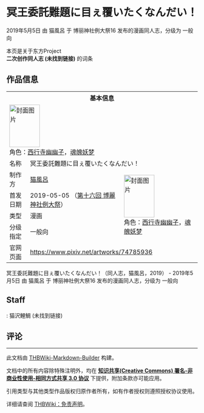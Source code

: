 # 冥王委託難題に目ぇ覆いたくなんだい！

<!-- source html: G:\repos\THBWiki-Markdown-Builder\THBWikiMarkdown\Temp\main\e\e7\ns0%3A%E5%86%A5%E7%8E%8B%E5%A7%94%E8%A8%97%E9%9B%A3%E9%A1%8C%E3%81%AB%E7%9B%AE%E3%81%87%E8%A6%86%E3%81%84%E3%81%9F%E3%81%8F%E3%81%AA%E3%82%93%E3%81%A0%E3%81%84%EF%BC%81.html -->

2019年5月5日 由 猫風呂 于 博丽神社例大祭16 发布的漫画同人志，分级为 一般向

本页是关于东方Project  
 **二次创作同人志 (未找到链接)** 的词条
## 作品信息

<table><tbody><tr><th colspan="3">基本信息</th></tr><tr><td class="cover-artwork-mobile" colspan="2"><a href="./文件-冥王委託難題に目ぇ覆いたくなんだい！封面.jpg.md" class="image" title="封面图片"><img alt="封面图片" src="https://upload.thwiki.cc/thumb/2/2a/%E5%86%A5%E7%8E%8B%E5%A7%94%E8%A8%97%E9%9B%A3%E9%A1%8C%E3%81%AB%E7%9B%AE%E3%81%87%E8%A6%86%E3%81%84%E3%81%9F%E3%81%8F%E3%81%AA%E3%82%93%E3%81%A0%E3%81%84%EF%BC%81%E5%B0%81%E9%9D%A2.jpg/80px-%E5%86%A5%E7%8E%8B%E5%A7%94%E8%A8%97%E9%9B%A3%E9%A1%8C%E3%81%AB%E7%9B%AE%E3%81%87%E8%A6%86%E3%81%84%E3%81%9F%E3%81%8F%E3%81%AA%E3%82%93%E3%81%A0%E3%81%84%EF%BC%81%E5%B0%81%E9%9D%A2.jpg" decoding="async" loading="lazy" width="80" height="112" srcset="https://upload.thwiki.cc/thumb/2/2a/%E5%86%A5%E7%8E%8B%E5%A7%94%E8%A8%97%E9%9B%A3%E9%A1%8C%E3%81%AB%E7%9B%AE%E3%81%87%E8%A6%86%E3%81%84%E3%81%9F%E3%81%8F%E3%81%AA%E3%82%93%E3%81%A0%E3%81%84%EF%BC%81%E5%B0%81%E9%9D%A2.jpg/120px-%E5%86%A5%E7%8E%8B%E5%A7%94%E8%A8%97%E9%9B%A3%E9%A1%8C%E3%81%AB%E7%9B%AE%E3%81%87%E8%A6%86%E3%81%84%E3%81%9F%E3%81%8F%E3%81%AA%E3%82%93%E3%81%A0%E3%81%84%EF%BC%81%E5%B0%81%E9%9D%A2.jpg 1.5x, https://upload.thwiki.cc/thumb/2/2a/%E5%86%A5%E7%8E%8B%E5%A7%94%E8%A8%97%E9%9B%A3%E9%A1%8C%E3%81%AB%E7%9B%AE%E3%81%87%E8%A6%86%E3%81%84%E3%81%9F%E3%81%8F%E3%81%AA%E3%82%93%E3%81%A0%E3%81%84%EF%BC%81%E5%B0%81%E9%9D%A2.jpg/160px-%E5%86%A5%E7%8E%8B%E5%A7%94%E8%A8%97%E9%9B%A3%E9%A1%8C%E3%81%AB%E7%9B%AE%E3%81%87%E8%A6%86%E3%81%84%E3%81%9F%E3%81%8F%E3%81%AA%E3%82%93%E3%81%A0%E3%81%84%EF%BC%81%E5%B0%81%E9%9D%A2.jpg 2x" data-file-width="858" data-file-height="1200"></a><div class="cover-char">角色：<a href="./西行寺幽幽子.md" title="西行寺幽幽子">西行寺幽幽子</a>，<a href="./魂魄妖梦.md" title="魂魄妖梦">魂魄妖梦</a></div></td>
</tr><tr><td class="label">名称</td><td colspan="2"> 冥王委託難題に目ぇ覆いたくなんだい！ </td></tr><tr><td class="label">制作方</td><td><a href="./猫風呂.md" title="猫風呂">猫風呂</a></td><td class="cover-artwork" rowspan="4" style="min-width:112px;"><a href="./文件-冥王委託難題に目ぇ覆いたくなんだい！封面.jpg.md" class="image" title="封面图片"><img alt="封面图片" src="https://upload.thwiki.cc/thumb/2/2a/%E5%86%A5%E7%8E%8B%E5%A7%94%E8%A8%97%E9%9B%A3%E9%A1%8C%E3%81%AB%E7%9B%AE%E3%81%87%E8%A6%86%E3%81%84%E3%81%9F%E3%81%8F%E3%81%AA%E3%82%93%E3%81%A0%E3%81%84%EF%BC%81%E5%B0%81%E9%9D%A2.jpg/80px-%E5%86%A5%E7%8E%8B%E5%A7%94%E8%A8%97%E9%9B%A3%E9%A1%8C%E3%81%AB%E7%9B%AE%E3%81%87%E8%A6%86%E3%81%84%E3%81%9F%E3%81%8F%E3%81%AA%E3%82%93%E3%81%A0%E3%81%84%EF%BC%81%E5%B0%81%E9%9D%A2.jpg" decoding="async" loading="lazy" width="80" height="112" srcset="https://upload.thwiki.cc/thumb/2/2a/%E5%86%A5%E7%8E%8B%E5%A7%94%E8%A8%97%E9%9B%A3%E9%A1%8C%E3%81%AB%E7%9B%AE%E3%81%87%E8%A6%86%E3%81%84%E3%81%9F%E3%81%8F%E3%81%AA%E3%82%93%E3%81%A0%E3%81%84%EF%BC%81%E5%B0%81%E9%9D%A2.jpg/120px-%E5%86%A5%E7%8E%8B%E5%A7%94%E8%A8%97%E9%9B%A3%E9%A1%8C%E3%81%AB%E7%9B%AE%E3%81%87%E8%A6%86%E3%81%84%E3%81%9F%E3%81%8F%E3%81%AA%E3%82%93%E3%81%A0%E3%81%84%EF%BC%81%E5%B0%81%E9%9D%A2.jpg 1.5x, https://upload.thwiki.cc/thumb/2/2a/%E5%86%A5%E7%8E%8B%E5%A7%94%E8%A8%97%E9%9B%A3%E9%A1%8C%E3%81%AB%E7%9B%AE%E3%81%87%E8%A6%86%E3%81%84%E3%81%9F%E3%81%8F%E3%81%AA%E3%82%93%E3%81%A0%E3%81%84%EF%BC%81%E5%B0%81%E9%9D%A2.jpg/160px-%E5%86%A5%E7%8E%8B%E5%A7%94%E8%A8%97%E9%9B%A3%E9%A1%8C%E3%81%AB%E7%9B%AE%E3%81%87%E8%A6%86%E3%81%84%E3%81%9F%E3%81%8F%E3%81%AA%E3%82%93%E3%81%A0%E3%81%84%EF%BC%81%E5%B0%81%E9%9D%A2.jpg 2x" data-file-width="858" data-file-height="1200"></a><div class="cover-char">角色：<a href="./西行寺幽幽子.md" title="西行寺幽幽子">西行寺幽幽子</a>，<a href="./魂魄妖梦.md" title="魂魄妖梦">魂魄妖梦</a></div></td>
</tr><tr><td class="label">首发日期</td><td>2019-05-05&#160;（<a href="/展会作品列表?e=%E5%8D%9A%E4%B8%BD%E7%A5%9E%E7%A4%BE%E4%BE%8B%E5%A4%A7%E7%A5%AD%2316">第十六回 博麗神社例大祭</a>）</td></tr><tr><td class="label">类型</td><td>漫画</td></tr><tr><td class="label">分级指定</td><td>一般向</td></tr>
<tr><td class="label">官网页面</td><td colspan="2"><a rel="nofollow" class="external free" href="https://www.pixiv.net/artworks/74785936">https://www.pixiv.net/artworks/74785936</a></td></tr></tbody></table>

冥王委託難題に目ぇ覆いたくなんだい！（同人志，猫風呂，2019） - 2019年5月5日 由 猫風呂 于 博丽神社例大祭16 发布的漫画同人志，分级为 一般向
## Staff
: 猫沢鯉鯛 (未找到链接)

## 评论




---

此文档由 [THBWiki-Markdown-Builder](https://github.com/Delsin-Yu/THBWiki-Markdown-Builder) 构建。

文档中的所有内容除特殊注明外，均在 [**知识共享(Creative Commons) 署名-非商业性使用-相同方式共享 3.0 协议**](https://creativecommons.org/licenses/by-sa/3.0/deed.zh-hans) 下提供，附加条款亦可能应用。

引用类型与其他类型作品版权归原作者所有，如有作者授权则遵照授权协议使用。

详细请查阅 [THBWiki：免责声明](https://thbwiki.cc/THBWiki:%E5%85%8D%E8%B4%A3%E5%A3%B0%E6%98%8E)。

